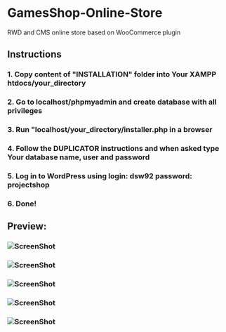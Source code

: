 # GamesShop-Online-Store
RWD and CMS online store based on WooCommerce plugin

## Instructions
### 1. Copy content of "INSTALLATION" folder into Your XAMPP htdocs/your_directory
### 2. Go to localhost/phpmyadmin and create database with all privileges
### 3. Run "localhost/your_directory/installer.php in a browser
### 4. Follow the DUPLICATOR instructions and when asked type Your database name, user and password
### 5. Log in to WordPress using login: dsw92 password: projectshop
### 6. Done!

## Preview:
### ![ScreenShot](https://raw.github.com/DSW92/GamesShop-Online-Store/master/SCREENSHOTS/mobile.jpg)
### ![ScreenShot](https://raw.github.com/DSW92/GamesShop-Online-Store/master/SCREENSHOTS/desk1.jpg)
### ![ScreenShot](https://raw.github.com/DSW92/GamesShop-Online-Store/master/SCREENSHOTS/desk2.jpg)
### ![ScreenShot](https://raw.github.com/DSW92/GamesShop-Online-Store/master/SCREENSHOTS/desk3.jpg)
### ![ScreenShot](https://raw.github.com/DSW92/GamesShop-Online-Store/master/SCREENSHOTS/desk4.jpg)

